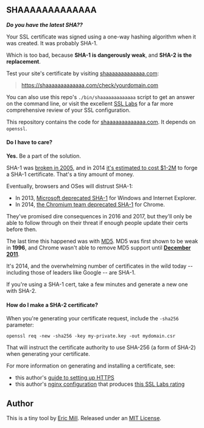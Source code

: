 ## SHAAAAAAAAAAAAA

_**Do you have the latest SHA??**_

Your SSL certificate was signed using a one-way hashing algorithm when it was created. It was probably SHA-1.

Which is too bad, because **SHA-1 is dangerously weak**, and **SHA-2 is the replacement**.

Test your site's certificate by visiting [shaaaaaaaaaaaaa.com](https://shaaaaaaaaaaaaa.com):

> https://shaaaaaaaaaaaaa.com/check/yourdomain.com

You can also use this repo's `./bin/shaaaaaaaaaaaaa` script to get an answer on the command line, or visit the excellent [SSL Labs](https://www.ssllabs.com/ssltest/analyze.html) for a far more comprehensive review of your SSL configuration.

This repository contains the code for [shaaaaaaaaaaaaa.com](https://shaaaaaaaaaaaaa.com). It depends on `openssl`.

#### Do I have to care?

**Yes.** Be a part of the solution.

SHA-1 was [broken in 2005](https://www.schneier.com/blog/archives/2005/02/sha1_broken.html), and in 2014 [it's estimated to cost $1-2M](https://www.schneier.com/blog/archives/2012/10/when_will_we_se.html) to forge a SHA-1 certificate. That's a tiny amount of money.

Eventually, browsers and OSes will distrust SHA-1:

* In 2013, [Microsoft deprecated SHA-1](http://blogs.technet.com/b/pki/archive/2013/11/12/sha1-deprecation-policy.aspx) for Windows and Internet Explorer.
* In 2014, [the Chromium team deprecated SHA-1](https://groups.google.com/a/chromium.org/forum/#!msg/blink-dev/2-R4XziFc7A/YO0ZSrX_X4wJ) for Chrome.

They've promised dire consequences in 2016 and 2017, but they'll only be able to follow through on their threat if enough people update their certs before then.

The last time this happened was with [MD5](http://en.wikipedia.org/wiki/MD5). MD5 was first shown to be weak in **1996**, and Chrome wasn't able to remove MD5 support until **[December 2011](https://code.google.com/p/chromium/issues/detail?id=101123#c15)**.

It's 2014, and the overwhelming number of certificates in the wild today -- including those of leaders like Google -- are SHA-1.

If you're using a SHA-1 cert, take a few minutes and generate a new one with SHA-2.

#### How do I make a SHA-2 certificate?

When you're generating your certificate request, include the `-sha256` parameter:

```
openssl req -new -sha256 -key my-private.key -out mydomain.csr
```

That will instruct the certificate authority to use SHA-256 (a form of SHA-2) when generating your certificate.

For more information on generating and installing a certificate, see:

* this author's [guide to setting up HTTPS](https://konklone.com/post/switch-to-https-now-for-free#generating-the-certificate)
* this author's [nginx configuration](https://gist.github.com/konklone/6532544) that produces [this SSL Labs rating](https://www.ssllabs.com/ssltest/analyze.html?d=konklone.com)

## Author

This is a tiny tool by [Eric Mill](https://twitter.com/konklone). Released under an [MIT License](LICENSE).
